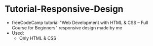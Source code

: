 # Tutorial-Responsive-Design
* freeCodeCamp tutorial "Web Development with HTML &amp; CSS – Full Course for Beginners" responsive design made by me
* Used:
  * Only HTML & CSS   

